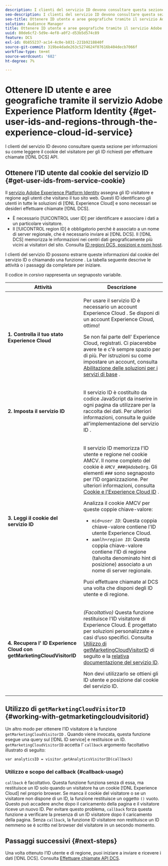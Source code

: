 ```yaml
---
description: I clienti del servizio ID devono consultare questa sezione per informazioni su come leggere il cookie del visitatore per gli ID necessari per effettuare chiamate API DCS.
seo-description: I clienti del servizio ID devono consultare questa sezione per informazioni su come leggere il cookie del visitatore per gli ID necessari per effettuare chiamate API DCS.
seo-title: Ottenere ID utente e aree geografiche tramite il servizio Adobe Experience Platform Identity
solution: Audience Manager
title: Ottenere ID utente e aree geografiche tramite il servizio Adobe Experience Platform Identity
uuid: 80de6cf2-5d9e-4ef8-a0f2-d53b5d574c89
feature: DCS
exl-id: 0b855237-ac14-4c0e-b831-221b9218840f
source-git-commit: 319be4dade263c5274624f07616b404decb7066f
workflow-type: tm+mt
source-wordcount: '682'
ht-degree: 7%

---
```


# Ottenere ID utente e aree geografiche tramite il servizio Adobe Experience Platform Identity {#get-user-ids-and-regions-through-the-experience-cloud-id-service}

I clienti del servizio ID devono consultare questa sezione per informazioni su come leggere il cookie del visitatore per gli ID richiesti per effettuare chiamate [!DNL DCS] API.

## Ottenere l’ID utente dal cookie del servizio ID {#get-user-ids-from-service-cookie}

Il [servizio Adobe Experience Platform Identity](https://experienceleague.adobe.com/docs/id-service/using/home.html) assegna gli ID visitatore e regione agli utenti che visitano il tuo sito web. Questi ID identificano gli utenti in tutte le soluzioni di [!DNL Experience Cloud] e sono necessari se desideri effettuare chiamate [!DNL DCS].

* È necessario [!UICONTROL user ID] per identificare e associare i dati a un particolare visitatore.
* Il [!UICONTROL region ID] è obbligatorio perché è associato a un nome di server regionale, che è necessario inviare ai [!DNL DCS]. Il [!DNL DCS] memorizza le informazioni nei centri dati geograficamente più vicini ai visitatori del sito. Consulta [ID regioni DCS, posizioni e nomi host](../../../api/dcs-intro/dcs-api-reference/dcs-regions.md).

I clienti del servizio ID possono estrarre queste informazioni dal cookie del servizio ID o chiamando una funzione . La tabella seguente descrive le attività o i passaggi da completare per iniziare.

Il codice in *corsivo* rappresenta un segnaposto variabile.

<table id="table_660EBE1C24DD4FBE9DCE5191836C9135"> 
 <thead> 
  <tr> 
   <th colname="col1" class="entry"> Attività </th> 
   <th colname="col2" class="entry"> Descrizione </th> 
  </tr> 
 </thead>
 <tbody> 
  <tr> 
   <td colname="col1"> <p> <b>1. Controlla il tuo stato <span class="keyword"> Experience Cloud</span></b> </p> </td> 
   <td colname="col2"> <p>Per usare il servizio ID è necessario un account <span class="keyword"> Experience Cloud</span> . Se disponi di un account <span class="keyword"> Experience Cloud</span>, ottimo! </p> <p> Se non fai parte dell' <span class="keyword"> Experience Cloud</span>, registrati. Ci piacerebbe avere te e c'è sempre spazio per di più. Per istruzioni su come impostare un account, consulta <a href="https://experienceleague.adobe.com/docs/core-services/interface/about-core-services/core-services.html" format="https" scope="external"> Abilitazione delle soluzioni per i servizi di base</a> . </p> </td> 
  </tr> 
  <tr> 
   <td colname="col1"> <p> <b>2. Imposta il <span class="keyword"> servizio ID</span></b> </p> </td> 
   <td colname="col2"> <p>Il <span class="keyword"> servizio ID</span> è costituito da codice JavaScript da inserire in ogni pagina da utilizzare per la raccolta dei dati. Per ulteriori informazioni, consulta le guide all'implementazione del servizio ID <a href="https://experienceleague.adobe.com/docs/id-service/using/implementation/implementation-guides.html" format="https" scope="external"></a> . </p> </td> 
  </tr> 
  <tr> 
   <td colname="col1"> <p> <b>3. Leggi il cookie <span class="keyword"> del servizio ID</span></b> </p> </td> 
   <td colname="col2"> <p>Il <span class="keyword"> servizio ID</span> memorizza l'ID utente e regione nel cookie AMCV. Il nome completo del cookie è <code>AMCV_<i>###</i>@AdobeOrg</code>. Gli elementi <code><i>###</i></code> sono segnaposto per l’ID organizzazione. Per ulteriori informazioni, consulta <a href="https://experienceleague.adobe.com/docs/id-service/using/intro/cookies.html" format="https" scope="external"> Cookie e l'Experience Cloud ID</a> . </p> <p>Analizza il cookie AMCV per queste coppie chiave-valore: </p> <p> 
     <ul id="ul_502ECFCDDD084D448B5EDC4E5C0909C1"> 
      <li id="li_662FFA36AC854E699D50A183B161D654"> <code>mid=<i>user ID</i></code>: Questa coppia chiave-valore contiene l'ID utente  <span class="keyword"> Experience </span> Cloud. </li> 
      <li id="li_65422233187B4217B50DC52DBD58F404"> <code>aamlh=<i>region ID</i></code>: Questa coppia chiave-valore contiene l'ID di regione (talvolta denominato  <span class="term"> hint di posizione</span>) associato a un nome di server regionale. </li> 
     </ul> </p> <p>Puoi effettuare chiamate al <span class="wintitle"> DCS</span> una volta che disponi degli ID utente e di regione. </p> </td> 
  </tr> 
  <tr> 
   <td colname="col1"> <p> <b>4. Recupera l' <span class="keyword"> ID Experience Cloud</span> con getMarketingCloudVisitorID</b> </p> </td> 
   <td colname="col2"> <p><i>(Facoltativo) </i> Questa funzione restituisce l'ID visitatore di  <span class="keyword"> Experience </span> Cloud. È progettato per soluzioni personalizzate e casi d’uso specifici. Consulta <a href="../../../api/dcs-intro/dcs-s2s/dcs-mcid-ids.md#working-with-getmarketingcloudvisitorid"> Utilizzo di getMarketingCloudVisitorID</a> di seguito e la <a href="https://experienceleague.adobe.com/docs/id-service/using/id-service-api/methods/getmcvid.html" format="https" scope="external"> relativa documentazione del servizio ID</a>. </p> <p>Non devi utilizzarlo se ottieni gli ID utente e posizione dal cookie del servizio ID. </p> </td> 
  </tr> 
 </tbody> 
</table>

## Utilizzo di `getMarketingCloudVisitorID` {#working-with-getmarketingcloudvisitorid}

Un altro modo per ottenere l’ID visitatore è la funzione `getMarketingCloudVisitorID` . Quando viene invocata, questa funzione esegue una query sul [!DNL ID service] e restituisce un ID. `getMarketingCloudVisitorID` accetta l’ `callback` argomento facoltativo illustrato di seguito:

`var analyticsID = visitor.getAnalyticsVisitorID(callback)`

### Utilizzo e scopo del callback {#callback-usage}

`callback` è facoltativo. Questa funzione funziona senza di essa, ma restituisce un ID solo quando un visitatore ha un cookie [!DNL Experience Cloud] nel proprio browser. Se manca il cookie del visitatore o se un visitatore non dispone di un ID, la funzione restituisce un oggetto `()` vuoto. Questo può accadere anche dopo il caricamento della pagina e il visitatore riceve un nuovo ID. Per evitare questo problema, `callback` forza questa funzione a verificare la presenza di un ID visitatore dopo il caricamento della pagina. Senza `callback`, la funzione ID visitatore non restituisce un ID nemmeno se è scritto nel browser del visitatore in un secondo momento.

## Passaggi successivi {#next-steps}

Una volta ottenuto l’ID utente e di regione, puoi iniziare a inviare e ricevere i dati [!DNL DCS]. Consulta [Effettuare chiamate API DCS](../../../api/dcs-intro/dcs-s2s/dcs-s2s-calls.md).
